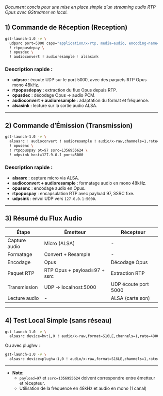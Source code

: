 _Document concis pour une mise en place simple d’un streaming audio RTP Opus avec GStreamer en local._

## 1) Commande de Réception (Reception)

```bash
gst-launch-1.0 -v \
  udpsrc port=5000 caps="application/x-rtp, media=audio, encoding-name=OPUS, payload=97, clock-rate=48000, channels=1, ssrc=1356955624" \
  ! rtpopusdepay \
  ! opusdec \
  ! audioconvert ! audioresample ! alsasink
```

### Description rapide :

- **udpsrc** : écoute UDP sur le port 5000, avec des paquets RTP Opus mono 48kHz.
- **rtpopusdepay** : extraction du flux Opus depuis RTP.
- **opusdec** : décodage Opus → audio PCM.
- **audioconvert + audioresample** : adaptation du format et fréquence.
- **alsasink** : lecture sur la sortie audio ALSA.

---

## 2) Commande d’Émission (Transmission)

```bash
gst-launch-1.0 -v \
  alsasrc ! audioconvert ! audioresample ! audio/x-raw,channels=1,rate=48000 \
  ! opusenc \
  ! rtpopuspay pt=97 ssrc=1356955624 \
  ! udpsink host=127.0.0.1 port=5000
```

### Description rapide :

- **alsasrc** : capture micro via ALSA.
- **audioconvert + audioresample** : formatage audio en mono 48kHz.
- **opusenc** : encodage audio en Opus.
- **rtpopuspay** : encapsulation RTP avec payload 97, SSRC fixe.
- **udpsink** : envoi UDP vers `127.0.0.1:5000`.

---

## 3) Résumé du Flux Audio

|Étape|Émetteur|Récepteur|
|---|---|---|
|Capture audio|Micro (ALSA)|-|
|Formatage|Convert + Resample|-|
|Encodage|Opus|Décodage Opus|
|Paquet RTP|RTP Opus + payload=97 + ssrc|Extraction RTP|
|Transmission|UDP → localhost:5000|UDP écoute port 5000|
|Lecture audio|-|ALSA (carte son)|

---

## 4) Test Local Simple (sans réseau)

```bash
gst-launch-1.0 -v \
  alsasrc device=hw:1,0 ! audio/x-raw,format=S16LE,channels=1,rate=48000 ! audioconvert ! audioresample ! autoaudiosink
```

Ou avec plughw :

```bash
gst-launch-1.0 -v \
  alsasrc device=plughw:1,0 ! audio/x-raw,format=S16LE,channels=1,rate=48000 ! audioconvert ! audioresample ! autoaudiosink
```

---

- **Note**:
	- `payload=97` et `ssrc=1356955624` doivent correspondre entre émetteur et récepteur.
	- Utilisation de la fréquence en 48kHz et audio en mono (1 canal)
